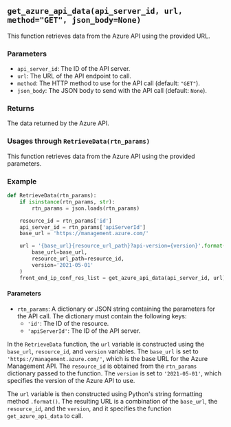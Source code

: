 ## `get_azure_api_data(api_server_id, url, method="GET", json_body=None)`

This function retrieves data from the Azure API using the provided URL.

### Parameters

- `api_server_id`: The ID of the API server.
- `url`: The URL of the API endpoint to call.
- `method`: The HTTP method to use for the API call (default: `"GET"`).
- `json_body`: The JSON body to send with the API call (default: `None`).

### Returns

The data returned by the Azure API.

### Usages through `RetrieveData(rtn_params)`

This function retrieves data from the Azure API using the provided parameters.

### Example

```python
def RetrieveData(rtn_params):
    if isinstance(rtn_params, str):
        rtn_params = json.loads(rtn_params)

    resource_id = rtn_params['id']
    api_server_id = rtn_params['apiServerId']
    base_url = 'https://management.azure.com/'

    url = '{base_url}{resource_url_path}?api-version={version}'.format(
        base_url=base_url,
        resource_url_path=resource_id,
        version='2021-05-01'
    )
    front_end_ip_conf_res_list = get_azure_api_data(api_server_id, url)
 ```

#### Parameters

- `rtn_params`: A dictionary or JSON string containing the parameters for the API call. The dictionary must contain the following keys:
  - `'id'`: The ID of the resource.
  - `'apiServerId'`: The ID of the API server.

In the `RetrieveData` function, the `url` variable is constructed using the `base_url`, `resource_id`, and `version` variables. The `base_url` is set to `'https://management.azure.com/'`, which is the base URL for the Azure Management API. The `resource_id` is obtained from the `rtn_params` dictionary passed to the function. The `version` is set to `'2021-05-01'`, which specifies the version of the Azure API to use.

The `url` variable is then constructed using Python's string formatting method `.format()`. The resulting URL is a combination of the `base_url`, the `resource_id`, and the `version`, and it specifies the function `get_azure_api_data` to call.
